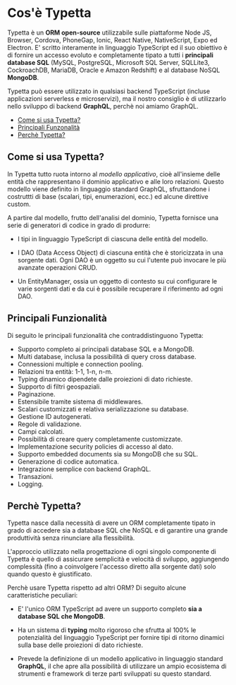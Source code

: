 # Cos'è Typetta

Typetta è un **ORM open-source** utilizzabile sulle piattaforme Node JS, Browser, Cordova, PhoneGap, Ionic, React Native, NativeScript, Expo ed Electron. E' scritto interamente in linguaggio TypeScript ed il suo obiettivo è di fornire un accesso evoluto e completamente tipato a tutti i **principali database SQL** (MySQL, PostgreSQL, Microsoft SQL Server, SQLLite3, CockroachDB, MariaDB, Oracle e Amazon Redshift) e al database NoSQL **MongoDB**.

Typetta può essere utilizzato in qualsiasi backend TypeScript (incluse applicazioni serverless e microservizi), ma il nostro consiglio è di utilizzarlo nello sviluppo di backend **GraphQL**, perchè noi amiamo GraphQL.

  - [Come si usa Typetta?](#come-si-usa-typetta)
  - [Principali Funzonalità](#principali-funzionalità)
  - [Perchè Typetta?](#perchè-typetta)
  
## Come si usa Typetta?
In Typetta tutto ruota intorno al *modello applicativo*, cioè all'insieme delle entità che rappresentano il dominio applicativo e alle loro relazioni. Questo modello viene definito in linguaggio standard GraphQL, sfruttandone i costruttti di base (scalari, tipi, enumerazioni, ecc.) ed alcune direttive custom.

A partire dal modello, frutto dell'analisi del dominio, Typetta fornisce una serie di generatori di codice in grado di produrre:

- I tipi in linguaggio TypeScript di ciascuna delle entità del modello.

- I DAO (Data Access Object) di ciascuna entità che è storicizzata in una sorgente dati. Ogni DAO è un oggetto su cui l'utente può invocare le più avanzate operazioni CRUD.

- Un EntityManager, ossia un oggetto di contesto su cui configurare le varie sorgenti dati e da cui è possibile recuperare il riferimento ad ogni DAO.

## Principali Funzionalità

Di seguito le principali funzionalità che contraddistinguono Typetta:

- Supporto completo ai principali database SQL e a MongoDB.
- Multi database, inclusa la possibilità di query cross database.
- Connessioni multiple e connection pooling.
- Relazioni tra entità: 1-1, 1-n, n-m.
- Typing dinamico dipendete dalle proiezioni di dato richieste.
- Supporto di filtri geospaziali.
- Paginazione.
- Estensibile tramite sistema di middlewares.
- Scalari customizzati e relativa serializzazione su database.
- Gestione ID autogenerati.
- Regole di validazione.
- Campi calcolati.
- Possibilità di creare query completamente customizzate.
- Implementazione security policies di accesso al dato.
- Supporto embedded documents sia su MongoDB che su SQL.
- Generazione di codice automatica.
- Integrazione semplice con backend GraphQL.
- Transazioni.
- Logging.

## Perchè Typetta?

Typetta nasce dalla necessità di avere un ORM completamente tipato in grado di accedere sia a database SQL che NoSQL e di garantire una grande produttività senza rinunciare alla flessibilità.

L'approccio utilizzato nella progettazione di ogni singolo componente di Typetta è quello di assicurare semplicità e velocità di sviluppo, aggiungendo complessità (fino a coinvolgere l'accesso diretto alla sorgente dati) solo quando questo è giustificato.

Perchè usare Typetta rispetto ad altri ORM? Di seguito alcune caratteristiche peculiari:

- E' l'unico ORM TypeScript ad avere un supporto completo **sia a database SQL che MongoDB**.
  
- Ha un sistema di **typing** molto rigoroso che sfrutta al 100% le potenzialità del linguaggio TypeScript per fornire tipi di ritorno dinamici sulla base delle proiezioni di dato richieste.

- Prevede la definizione di un modello applicativo in linguaggio standard **GraphQL**, il che apre alla possibilità di utilizzare un ampio ecosistema di strumenti e framework di terze parti sviluppati su questo standard.
